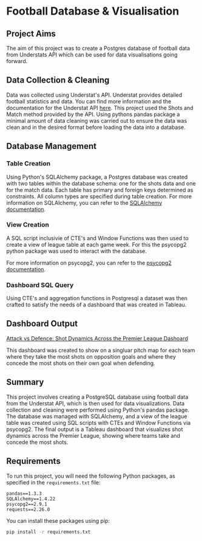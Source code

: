 # Football Database & Visualisation

## Project Aims
The aim of this project was to create a Postgres database of football data from Understats API which can be used for data visualisations going forward.


## Data Collection & Cleaning
Data was collected using Understat's API. Understat provides detailed football statistics and data. You can find more information and the documentation for the Understat API [here](https://understat.com/).
This project used the Shots and Match method provided by the API. Using pythons pandas package a minimal amount of data cleaning was carried out to ensure the data was clean and in the desired format before loading the data into a database.

## Database Management
### Table Creation
Using Python's SQLAlchemy package, a Postgres database was created with two tables within the database schema: one for the shots data and one for the match data. Each table has primary and foreign keys determined as constraints. All column types are specified during table creation. For more information on SQLAlchemy, you can refer to the [SQLAlchemy documentation](https://docs.sqlalchemy.org/).

### View Creation
A SQL script inclusivie of CTE's and Window Functions was then used to create a view of league table at each game week. For this the psycopg2 python package was used to interact with the database. 

For more information on psycopg2, you can refer to the [psycopg2 documentation](https://www.psycopg.org/docs/).

### Dashboard SQL Query
Using CTE's and aggregation functions in Postgresql a dataset was then crafted to satisfy the needs of a dashboard that was created in Tableau. 

## Dashboard Output
[Attack vs Defence: Shot Dynamics Across the Premier League Dashoard](https://public.tableau.com/views/AttackvsDefenceShotDynamicsAcrossthePremierLeague_17365252192810/AttackvsDefenceDashboard?:language=en-GB&:sid=&:redirect=auth&:display_count=n&:origin=viz_share_link) 

This dashboard was created to show on a singluar pitch map for each team where they take the most shots on opposition goals and where they concede the most shots on their own goal when defending. 

## Summary
This project involves creating a PostgreSQL database using football data from the Understat API, which is then used for data visualizations. Data collection and cleaning were performed using Python's pandas package. The database was managed with SQLAlchemy, and a view of the league table was created using SQL scripts with CTEs and Window Functions via psycopg2. The final output is a Tableau dashboard that visualizes shot dynamics across the Premier League, showing where teams take and concede the most shots.


## Requirements

To run this project, you will need the following Python packages, as specified in the `requirements.txt` file:

```
pandas==1.3.3
SQLAlchemy==1.4.22
psycopg2==2.9.1
requests==2.26.0
```

You can install these packages using pip:

```sh
pip install -r requirements.txt
```
